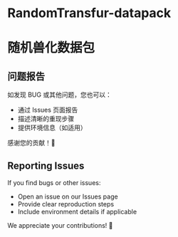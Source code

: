 # RandomTransfur-datapack
# 随机兽化数据包



## 问题报告

如发现 BUG 或其他问题，您也可以：
- 通过 Issues 页面报告
- 描述清晰的重现步骤
- 提供环境信息（如适用）

感谢您的贡献！🎉

## Reporting Issues

If you find bugs or other issues:
- Open an issue on our Issues page
- Provide clear reproduction steps
- Include environment details if applicable

We appreciate your contributions! 🎉
